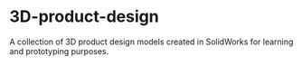 # 3D-product-design
A collection of 3D product design models created in SolidWorks for learning and prototyping purposes.
